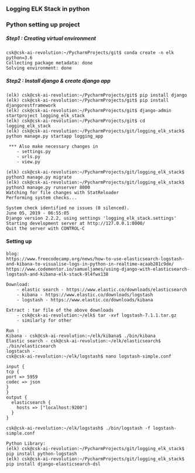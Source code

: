 ### Logging ELK Stack in python


### Python setting up project
    
##### Step1 : Creating virtual environment
    csk@csk-ai-revolution:~/PycharmProjects/git$ conda create -n elk python=3.6
    Collecting package metadata: done
    Solving environment: done
##### Step2 : Install django & create django app
    (elk) csk@csk-ai-revolution:~/PycharmProjects/git$ pip install django
    (elk) csk@csk-ai-revolution:~/PycharmProjects/git$ pip install djangorestframework
    (elk) csk@csk-ai-revolution:~/PycharmProjects/git$ django-admin startproject logging_elk_stack
    (elk) csk@csk-ai-revolution:~/PycharmProjects/git$ cd logging_elk_stack
    (elk) csk@csk-ai-revolution:~/PycharmProjects/git/logging_elk_stack$ python manage.py startapp logging_app
     
     *** Also make necessary changes in 
        - settings.py
        - urls.py
        - view.py
    
    (elk) csk@csk-ai-revolution:~/PycharmProjects/git/logging_elk_stack$ python3 manage.py migrate
    (elk) csk@csk-ai-revolution:~/PycharmProjects/git/logging_elk_stack$ python3 manage.py runserver 8000
    Watching for file changes with StatReloader
    Performing system checks...
    
    System check identified no issues (0 silenced).
    June 05, 2019 - 06:55:05
    Django version 2.2.2, using settings 'logging_elk_stack.settings'
    Starting development server at http://127.0.0.1:8000/
    Quit the server with CONTROL-C
    
#### Setting up
    blog:
    https://www.freecodecamp.org/news/how-to-use-elasticsearch-logstash-and-kibana-to-visualise-logs-in-python-in-realtime-acaab281c9de/
    https://www.codementor.io/samueljames/using-django-with-elasticsearch-logstash-and-kibana-elk-stack-9l4fwx138
 
    Download:
        - elastic search - https://www.elastic.co/downloads/elasticsearch
        - kibana - https://www.elastic.co/downloads/logstash
        - logstash - https://www.elastic.co/downloads/kibana
        
    Extract : tar file of the above downloads
        - csk@csk-ai-revolution:~/elk$ tar -xvf logstash-7.1.1.tar.gz
        - similarly for other 
    
    Run :
    Kibana - csk@csk-ai-revolution:~/elk/kibana$ ./bin/kibana
    Elastic search - csk@csk-ai-revolution:~/elk/elasticsearch$ ./bin/elasticsearch 
    logstacsh - 
    csk@csk-ai-revolution:~/elk/logstash$ nano logstash-simple.conf
    
    input {
    tcp {
    port => 5959
    codec => json
    }
    }
    output {
      elasticsearch {
        hosts => ["localhost:9200"]
      }
    }
    
    csk@csk-ai-revolution:~/elk/logstash$ ./bin/logstash -f logstash-simple.conf
    
    Python Library:
    (elk) csk@csk-ai-revolution:~/PycharmProjects/git/logging_elk_stack$ pip install python-logstash
    (elk) csk@csk-ai-revolution:~/PycharmProjects/git/logging_elk_stack$ pip install django-elasticsearch-dsl
   

